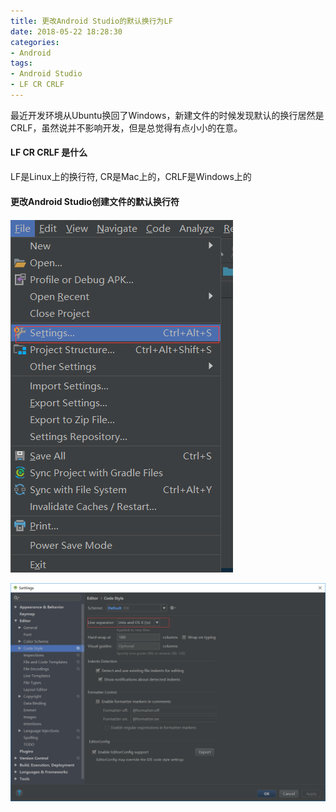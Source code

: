 ```yaml
---
title: 更改Android Studio的默认换行为LF
date: 2018-05-22 18:28:30
categories:
- Android
tags:
- Android Studio
- LF CR CRLF
---
```

最近开发环境从Ubuntu换回了Windows，新建文件的时候发现默认的换行居然是CRLF，虽然说并不影响开发，但是总觉得有点小小的在意。  
  
#### LF CR CRLF 是什么  
LF是Linux上的换行符, CR是Mac上的，CRLF是Windows上的  

#### 更改Android Studio创建文件的默认换行符  
![](https://raw.githubusercontent.com/nicolite/nicolite.github.io/master/images/20180522-182830-1.png)  

![](https://raw.githubusercontent.com/nicolite/nicolite.github.io/master/images/20180522-182830-2.png)